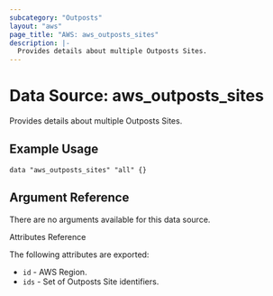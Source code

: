```yaml
---
subcategory: "Outposts"
layout: "aws"
page_title: "AWS: aws_outposts_sites"
description: |-
  Provides details about multiple Outposts Sites.
---
```


# Data Source: aws_outposts_sites

Provides details about multiple Outposts Sites.

## Example Usage

```hcl
data "aws_outposts_sites" "all" {}
```

## Argument Reference

There are no arguments available for this data source.

Attributes Reference

The following attributes are exported:

* `id` - AWS Region.
* `ids` - Set of Outposts Site identifiers.
